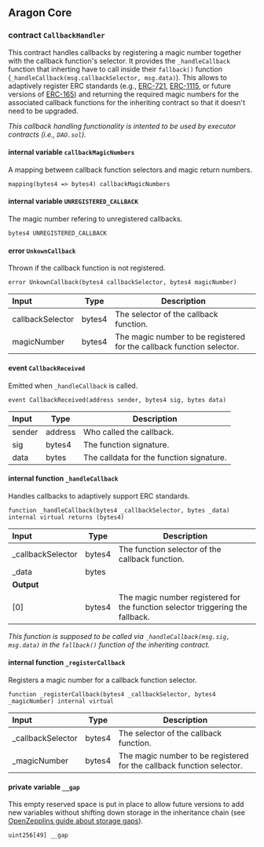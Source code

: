 ## Aragon Core

###  contract `CallbackHandler`

This contract handles callbacks by registering a magic number together with the callback function's selector. It provides the `_handleCallback` function that inherting have to call inside their `fallback()` function  (`_handleCallback(msg.callbackSelector, msg.data)`).  This allows to adaptively register ERC standards (e.g., [ERC-721](https://eips.ethereum.org/EIPS/eip-721), [ERC-1115](https://eips.ethereum.org/EIPS/eip-1155), or future versions of [ERC-165](https://eips.ethereum.org/EIPS/eip-165)) and returning the required magic numbers for the associated callback functions for the inheriting contract so that it doesn't need to be upgraded.

*This callback handling functionality is intented to be used by executor contracts (i.e., `DAO.sol`).*

#### internal variable `callbackMagicNumbers`

A mapping between callback function selectors and magic return numbers.

```solidity
mapping(bytes4 => bytes4) callbackMagicNumbers 
```

#### internal variable `UNREGISTERED_CALLBACK`

The magic number refering to unregistered callbacks.

```solidity
bytes4 UNREGISTERED_CALLBACK 
```

####  error `UnkownCallback`

Thrown if the callback function is not registered.

```solidity
error UnkownCallback(bytes4 callbackSelector, bytes4 magicNumber) 
```

| Input | Type | Description |
|:----- | ---- | ----------- |
| callbackSelector | bytes4 | The selector of the callback function. |
| magicNumber | bytes4 | The magic number to be registered for the callback function selector. |

####  event `CallbackReceived`

Emitted when `_handleCallback` is called.

```solidity
event CallbackReceived(address sender, bytes4 sig, bytes data) 
```

| Input | Type | Description |
|:----- | ---- | ----------- |
| sender | address | Who called the callback. |
| sig | bytes4 | The function signature. |
| data | bytes | The calldata for the function signature. |

#### internal function `_handleCallback`

Handles callbacks to adaptively support ERC standards.

```solidity
function _handleCallback(bytes4 _callbackSelector, bytes _data) internal virtual returns (bytes4) 
```

| Input | Type | Description |
|:----- | ---- | ----------- |
| _callbackSelector | bytes4 | The function selector of the callback function. |
| _data | bytes |  |
| **Output** | |
| [0] | bytes4 | The magic number registered for the function selector triggering the fallback. |

*This function is supposed to be called via `_handleCallback(msg.sig, msg.data)` in the `fallback()` function of the inheriting contract.*

#### internal function `_registerCallback`

Registers a magic number for a callback function selector.

```solidity
function _registerCallback(bytes4 _callbackSelector, bytes4 _magicNumber) internal virtual 
```

| Input | Type | Description |
|:----- | ---- | ----------- |
| _callbackSelector | bytes4 | The selector of the callback function. |
| _magicNumber | bytes4 | The magic number to be registered for the callback function selector. |

#### private variable `__gap`

This empty reserved space is put in place to allow future versions to add new variables without shifting down storage in the inheritance chain (see [OpenZepplins guide about storage gaps](https://docs.openzeppelin.com/contracts/4.x/upgradeable#storage_gaps)).

```solidity
uint256[49] __gap 
```

